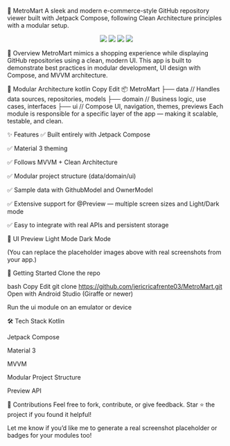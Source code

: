 🛒 MetroMart
A sleek and modern e-commerce-style GitHub repository viewer built with Jetpack Compose, following Clean Architecture principles with a modular setup.

<p align="center"> <img src="https://img.shields.io/badge/Jetpack%20Compose-%2300C853?style=for-the-badge&logo=android&logoColor=white"/> <img src="https://img.shields.io/badge/MVVM-%234285F4?style=for-the-badge"/> <img src="https://img.shields.io/badge/Modular%20Architecture-%23FF6F00?style=for-the-badge"/> <img src="https://img.shields.io/badge/Kotlin-%230095D5?style=for-the-badge&logo=kotlin&logoColor=white"/> </p>
📱 Overview
MetroMart mimics a shopping experience while displaying GitHub repositories using a clean, modern UI. This app is built to demonstrate best practices in modular development, UI design with Compose, and MVVM architecture.

🧩 Modular Architecture
kotlin
Copy
Edit
📦 MetroMart
├── data      // Handles data sources, repositories, models
├── domain    // Business logic, use cases, interfaces
├── ui        // Compose UI, navigation, themes, previews
Each module is responsible for a specific layer of the app — making it scalable, testable, and clean.

✨ Features
✅ Built entirely with Jetpack Compose

✅ Material 3 theming

✅ Follows MVVM + Clean Architecture

✅ Modular project structure (data/domain/ui)

✅ Sample data with GithubModel and OwnerModel

✅ Extensive support for @Preview — multiple screen sizes and Light/Dark mode

✅ Easy to integrate with real APIs and persistent storage

📸 UI Preview
Light Mode	Dark Mode

(You can replace the placeholder images above with real screenshots from your app.)

🚀 Getting Started
Clone the repo

bash
Copy
Edit
git clone https://github.com/jericricafrente03/MetroMart.git
Open with Android Studio (Giraffe or newer)

Run the ui module on an emulator or device

🛠️ Tech Stack
Kotlin

Jetpack Compose

Material 3

MVVM

Modular Project Structure

Preview API

🤝 Contributions
Feel free to fork, contribute, or give feedback. Star ⭐ the project if you found it helpful!

Let me know if you’d like me to generate a real screenshot placeholder or badges for your modules too!
